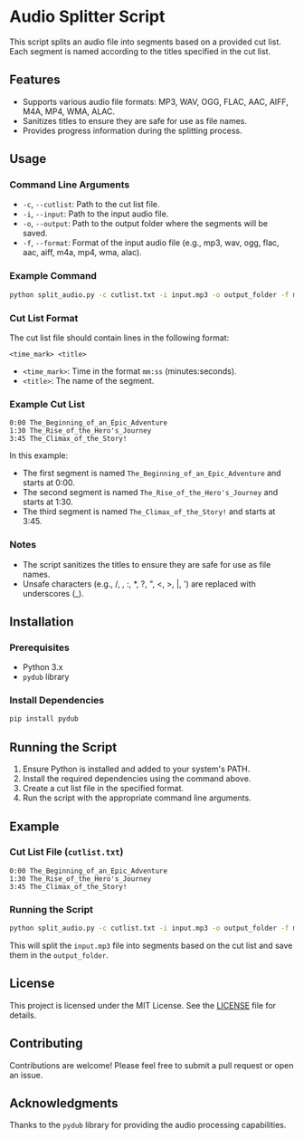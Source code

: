 # Audio Splitter Script

This script splits an audio file into segments based on a provided cut list. Each segment is named according to the titles specified in the cut list.

## Features

- Supports various audio file formats: MP3, WAV, OGG, FLAC, AAC, AIFF, M4A, MP4, WMA, ALAC.
- Sanitizes titles to ensure they are safe for use as file names.
- Provides progress information during the splitting process.

## Usage

### Command Line Arguments

- `-c`, `--cutlist`: Path to the cut list file.
- `-i`, `--input`: Path to the input audio file.
- `-o`, `--output`: Path to the output folder where the segments will be saved.
- `-f`, `--format`: Format of the input audio file (e.g., mp3, wav, ogg, flac, aac, aiff, m4a, mp4, wma, alac).

### Example Command

```bash
python split_audio.py -c cutlist.txt -i input.mp3 -o output_folder -f mp3
```

### Cut List Format

The cut list file should contain lines in the following format:

```
<time_mark> <title>
```

- `<time_mark>`: Time in the format `mm:ss` (minutes:seconds).
- `<title>`: The name of the segment.

### Example Cut List

```
0:00 The_Beginning_of_an_Epic_Adventure
1:30 The_Rise_of_the_Hero's_Journey
3:45 The_Climax_of_the_Story!
```

In this example:
- The first segment is named `The_Beginning_of_an_Epic_Adventure` and starts at 0:00.
- The second segment is named `The_Rise_of_the_Hero's_Journey` and starts at 1:30.
- The third segment is named `The_Climax_of_the_Story!` and starts at 3:45.

### Notes

- The script sanitizes the titles to ensure they are safe for use as file names.
- Unsafe characters (e.g., /, \, :, *, ?, ", <, >, |, ') are replaced with underscores (_).

## Installation

### Prerequisites

- Python 3.x
- `pydub` library

### Install Dependencies

```bash
pip install pydub
```

## Running the Script

1. Ensure Python is installed and added to your system's PATH.
2. Install the required dependencies using the command above.
3. Create a cut list file in the specified format.
4. Run the script with the appropriate command line arguments.

## Example

### Cut List File (`cutlist.txt`)

```
0:00 The_Beginning_of_an_Epic_Adventure
1:30 The_Rise_of_the_Hero's_Journey
3:45 The_Climax_of_the_Story!
```

### Running the Script

```bash
python split_audio.py -c cutlist.txt -i input.mp3 -o output_folder -f mp3
```

This will split the `input.mp3` file into segments based on the cut list and save them in the `output_folder`.

## License

This project is licensed under the MIT License. See the [LICENSE](LICENSE) file for details.

## Contributing

Contributions are welcome! Please feel free to submit a pull request or open an issue.

## Acknowledgments

Thanks to the `pydub` library for providing the audio processing capabilities.
